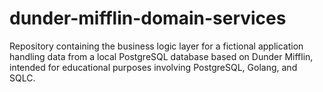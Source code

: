 # dunder-mifflin-domain-services
Repository containing the business logic layer for a fictional application handling data from a local PostgreSQL database based on Dunder Mifflin, intended for educational purposes involving PostgreSQL, Golang, and SQLC.
